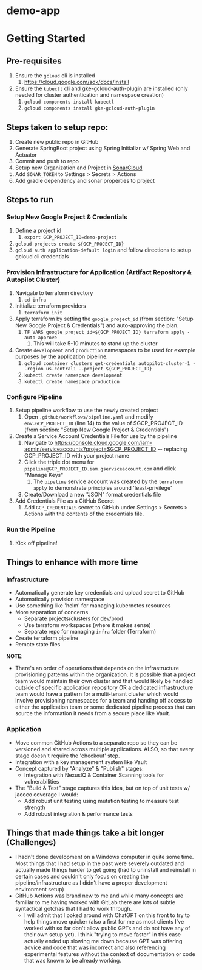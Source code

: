 # demo-app

# Getting Started

## Pre-requisites
1. Ensure the `gcloud` cli is installed 
    1. https://cloud.google.com/sdk/docs/install
2. Ensure the `kubectl` cli and gke-gcloud-auth-plugin are installed (only needed for cluster authentication and namespace creation)
    1. `gcloud components install kubectl`
    2. `gcloud components install gke-gcloud-auth-plugin`

## Steps taken to setup repo:
1. Create new public repo in GitHub 
2. Generate SpringBoot project using Spring Initializr w/ Spring Web and Actuator
3. Commit and push to repo
4. Setup new Organization and Project in [SonarCloud](https://sonarcloud.io/)
5. Add `SONAR_TOKEN` to Settings > Secrets > Actions
6. Add gradle dependency and sonar properties to project

## Steps to run

### Setup New Google Project & Credentials
1. Define a project id 
    1. `export GCP_PROJECT_ID=demo-project`
2. `gcloud projects create ${GCP_PROJECT_ID}`
3. `gcloud auth application-default login` and follow directions to setup gcloud cli credentials

### Provision Infrastructure for Application (Artifact Repository & Autopilot Cluster)
1. Navigate to terraform directory
    1. `cd infra`
2. Initialize terraform providers
    1. `terraform init`
3. Apply terraform by setting the `google_project_id` (from section: "Setup New Google Project & Credentials") and auto-approving the plan.
    1. `TF_VARS_google_project_id=${GCP_PROJECT_ID} terraform apply -auto-approve`
        1. This will take 5-10 minutes to stand up the cluster
4. Create `development` and `production` namespaces to be used for example purposes by the application pipeline.
    1. `gcloud container clusters get-credentials autopilot-cluster-1 --region us-central1 --project ${GCP_PROJECT_ID}`
    2. `kubectl create namespace development`
    3. `kubectl create namespace production`

### Configure Pipeline 
1. Setup pipeline workflow to use the newly created project
    1. Open `.github/workflows/pipeline.yaml` and modify `env.GCP_PROJECT_ID` (line 14) to the value of $GCP_PROJECT_ID (from section: "Setup New Google Project & Credentials")
2. Create a Service Account Credentials File for use by the pipeline
    1. Navigate to https://console.cloud.google.com/iam-admin/serviceaccounts?project=$GCP_PROJECT_ID -- replacing GCP_PROJECT_ID with your project name
    2. Click the triple dot menu for `pipeline@GCP_PROJECT_ID.iam.gserviceaccount.com` and click "Manage Keys"
        1. The `pipeline` service account was created by the `terraform apply` to demonstrate principles around 'least-privilege'
    3. Create/Download a new "JSON" format credentials file
3. Add Credentials File as a GitHub Secret
    1. Add `GCP_CREDENTIALS` secret to GitHub under Settings > Secrets > Actions with the contents of the credentials file.

### Run the Pipeline
1. Kick off pipeline!

## Things to enhance with more time
### Infrastructure
- Automatically generate key credentials and upload secret to GitHub 
- Automatically provision namespace 
- Use something like 'helm' for managing kubernetes resources
- More separation of concerns
    - Separate projects/clusters for dev/prod 
    - Use terraform workspaces (where it makes sense)
    - Separate repo for managing `infra` folder (Terraform)
- Create terraform pipeline
- Remote state files

**NOTE**:
  - There's an order of operations that depends on the infrastructure provisioning patterns within the organization. It is possible that a project team would maintain their own cluster and that would likely be handled outside of specific application repository OR a dedicated infrastructure team would have a pattern for a multi-tenant cluster which would involve provisioning namespaces for a team and handing off access to either the application team or some dedicated pipeline process that can source the information it needs from a secure place like Vault.

### Application
- Move common GitHub Actions to a separate repo so they can be versioned and shared across multiple applications. ALSO, so that every stage doesn't require the 'checkout' step.
- Integration with a key management system like Vault
- Concept captured by "Analyze" & "Publish" stages:
    - Integration with NexusIQ & Container Scanning tools for vulnerabilities
- The "Build & Test" stage captures this idea, but on top of unit tests w/ jacoco coverage I would:
    - Add robust unit testing using mutation testing to measure test strength
    - Add robust integration & performance tests

## Things that made things take a bit longer (Challenges)
- I hadn't done development on a Windows computer in quite some time. Most things that I had setup in the past were severely outdated and actually made things harder to get going (had to uninstall and reinstall in certain cases and couldn't only focus on creating the pipeline/infrastructure as I didn't have a proper development environment setup)
- GitHub Actions was brand new to me and while many concepts are familiar to me having worked with GitLab there are lots of subtle syntactical gotchas that I had to work through.
     - I will admit that I poked around with ChatGPT on this front to try to help things move quicker (also a first for me as most clients I've worked with so far don't allow public GPTs and do not have any of their own setup yet). I think "trying to move faster" in this case actually ended up slowing me down because GPT was offering advice and code that was incorrect and also referencing experimental features without the context of documentation or code that was known to be already working.
